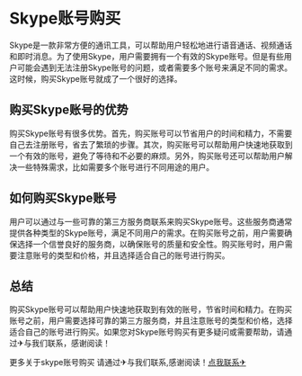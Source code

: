 # Skype账号购买

Skype是一款非常方便的通讯工具，可以帮助用户轻松地进行语音通话、视频通话和即时消息。为了使用Skype，用户需要拥有一个有效的Skype账号。但是有些用户可能会遇到无法注册Skype账号的问题，或者需要多个账号来满足不同的需求。这时候，购买Skype账号就成了一个很好的选择。

## 购买Skype账号的优势

购买Skype账号有很多优势。首先，购买账号可以节省用户的时间和精力，不需要自己去注册账号，省去了繁琐的步骤。其次，购买账号可以帮助用户快速地获取到一个有效的账号，避免了等待和不必要的麻烦。另外，购买账号还可以帮助用户解决一些特殊需求，比如需要多个账号进行不同用途的用户。

## 如何购买Skype账号

用户可以通过与一些可靠的第三方服务商联系来购买Skype账号。这些服务商通常提供各种类型的Skype账号，满足不同用户的需求。在购买账号之前，用户需要确保选择一个信誉良好的服务商，以确保账号的质量和安全性。购买账号时，用户需要注意账号的类型和价格，并且选择适合自己的账号进行购买。

## 总结

购买Skype账号可以帮助用户快速地获取到有效的账号，节省时间和精力。在购买账号之前，用户需要选择可靠的第三方服务商，并且注意账号的类型和价格，选择适合自己的账号进行购买。如果您对Skype账号购买有更多疑问或需要帮助，请通过✈与我们联系，感谢阅读！

更多关于skype账号购买 请通过✈与我们联系,感谢阅读！[点我联系✈](https://chat.G208.com)